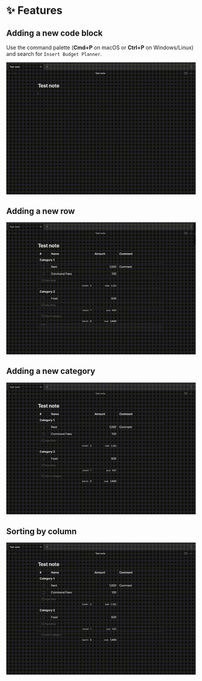# ✨ Features

## Adding a new code block

Use the command palette (**Cmd+P** on macOS or **Ctrl+P** on Windows/Linux) and search for `Insert Budget Planner`.

![adding-block](assets/adding-block.gif)

## Adding a new row

![adding-row](assets/adding-row.gif)

## Adding a new category

![adding-new-category](assets/adding-new-category.gif)

## Sorting by column

![sorting-by-column](assets/sorting-by-column.gif)
